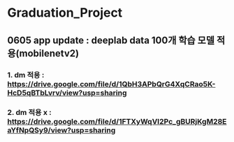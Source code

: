 # Graduation_Project

## 0605 app update : deeplab data 100개 학습 모델 적용(mobilenetv2)
### 1. dm 적용 : https://drive.google.com/file/d/1QbH3APbQrG4XqCRao5K-HcD5qBTbLvrv/view?usp=sharing
### 2. dm 적용 x : https://drive.google.com/file/d/1FTXyWqVI2Pc_gBURjKgM28EaYfNpQSy9/view?usp=sharing
